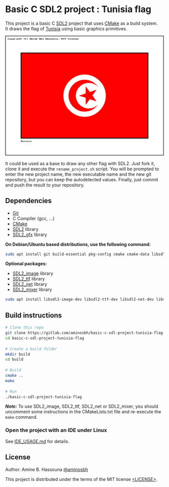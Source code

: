 # Basic C SDL2 project : Tunisia flag

This project is a basic C [SDL2][SDL] project that uses [CMake][] as a build system.<br>
It draws the flag of [Tunisia][] using basic graphics primitives.

![Tunisia flag](TunisiaFlag.png)

It could be used as a base to draw any other flag with SDL2. Just fork it,
clone it and execute the `rename_project.sh` script. You will be prompted to
enter the new project name, the new executable name and the new git repository,
but you can keep the autodetected values. Finally, just commit and push the
result to your repository.

## Dependencies

- [Git][]
- C Compiler (gcc, ...)
- [CMake][]
- [SDL2][SDL] library
- [SDL2_gfx][] library

**On Debian/Ubuntu based distributions, use the following command:**

```sh
sudo apt install git build-essential pkg-config cmake cmake-data libsdl2-dev libsdl2-gfx-dev
```

**Optional packages:**

- [SDL2_image][] library
- [SDL2_ttf][] library
- [SDL2_net][] library
- [SDL2_mixer][] library

```sh
sudo apt install libsdl2-image-dev libsdl2-ttf-dev libsdl2-net-dev libsdl2-mixer-dev
```

## Build instructions

```sh
# Clone this repo
git clone https://gitlab.com/aminosbh/basic-c-sdl-project-tunisia-flag.git
cd basic-c-sdl-project-tunisia-flag

# Create a build folder
mkdir build
cd build

# Build
cmake ..
make

# Run
./basic-c-sdl-project-tunisia-flag
```

***Note:*** To use SDL2_image, SDL2_ttf, SDL2_net or SDL2_mixer, you should
uncomment some instructions in the CMakeLists.txt file and re-execute the
`make` command.

### Open the project with an IDE under Linux

See [IDE_USAGE.md](IDE_USAGE.md) for details.

## License

Author: Amine B. Hassouna [@aminosbh](https://gitlab.com/aminosbh)

This project is distributed under the terms of the MIT license
[&lt;LICENSE&gt;](LICENSE).



[SDL]: https://www.libsdl.org
[CMake]: https://cmake.org
[Git]: https://git-scm.com
[SDL2_image]: https://www.libsdl.org/projects/SDL_image
[SDL2_ttf]: https://www.libsdl.org/projects/SDL_ttf
[SDL2_net]: https://www.libsdl.org/projects/SDL_net
[SDL2_mixer]: https://www.libsdl.org/projects/SDL_mixer
[SDL2_gfx]: http://www.ferzkopp.net/wordpress/2016/01/02/sdl_gfx-sdl2_gfx
[Tunisia]: https://en.wikipedia.org/wiki/Tunisia
